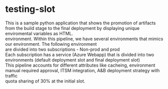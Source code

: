 # testing-slot
This is a sample python application that shows the promotion of artifacts from the build stage to the final deployment by displaying unique enviromental variables as HTML.<br>
environment. Within this pipeline, we have several environments that mimics our environment. The following environment<br>
are divided into two subscriptions - Non-prod and prod <br>
Each subscription has a service (Azure Webapp) that is divided into two environments (default deployment slot and final deployment slot)<br>
This pipeline accounts for different attributes like cacheing, environment manual required approval, ITSM integration, A&B deployment strategy with traffic<br> quota sharing of 30% at the initial slot.
